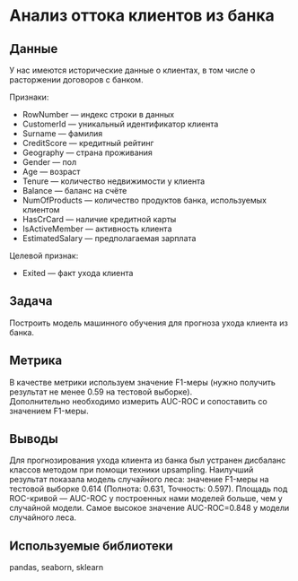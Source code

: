 # Анализ оттока клиентов из банка  

## Данные  
У нас имеются исторические данные о клиентах, в том числе о расторжении договоров с банком.  

Признаки:
- RowNumber — индекс строки в данных
- CustomerId — уникальный идентификатор клиента
- Surname — фамилия
- CreditScore — кредитный рейтинг
- Geography — страна проживания
- Gender — пол
- Age — возраст
- Tenure — количество недвижимости у клиента
- Balance — баланс на счёте
- NumOfProducts — количество продуктов банка, используемых клиентом
- HasCrCard — наличие кредитной карты
- IsActiveMember — активность клиента
- EstimatedSalary — предполагаемая зарплата

Целевой признак:
- Exited — факт ухода клиента  

## Задача
Построить модель машинного обучения для прогноза ухода клиента из банка.  

## Метрика
В качестве метрики используем значение F1-меры (нужно получить результат не менее 0.59 на тестовой выборке).  
Дополнительно необходимо измерить AUC-ROC и сопоставить со значением F1-меры.

## Выводы
Для прогнозирования ухода клиента из банка был устранен дисбаланс классов методом при помощи техники upsampling. Наилучший результат показала модель случайного леса: значение F1-меры на тестовой выборке 0.614 (Полнота: 0.631, Точность: 0.597).
Площадь под ROC-кривой — AUC-ROC у построенных нами моделей больше, чем у случайной модели. Самое высокое значение AUC-ROC=0.848 у модели случайного леса.

## Используемые библиотеки
pandas, seaborn, sklearn 

